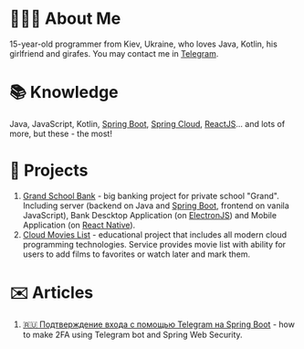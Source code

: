 # 👨🏻‍💻 About Me
15-year-old programmer from Kiev, Ukraine, who loves Java, Kotlin, his girlfriend and girafes.
You may contact me in [Telegram](https://t.me/munoon).

# 📚 Knowledge
Java, JavaScript, Kotlin, [Spring Boot](https://spring.io/), [Spring Cloud](https://spring.io/projects/spring-cloud), [ReactJS](https://reactjs.org/)... and lots of more, but these - the most!

# 💎 Projects
1. [Grand School Bank](https://github.com/Grand-School) - big banking project for private school "Grand". Including server (backend on Java and [Spring Boot](https://spring.io/), frontend on vanila JavaScript), Bank Descktop Application (on [ElectronJS](https://www.electronjs.org/)) and Mobile Application (on [React Native](https://reactnative.dev/)).
2. [Cloud Movies List](https://github.com/Munoon/Cloud-Movies-List) - educational project that includes all modern cloud programming technologies. Service provides movie list with ability for users to add films to favorites or watch later and mark them.

# ✉️ Articles
1. [🇷🇺 Подтверждение входа с помощью Telegram на Spring Boot](https://habr.com/ru/post/501728/) - how to make 2FA using Telegram bot and Spring Web Security.

